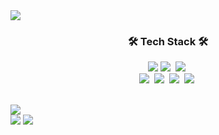 <div align-center>
  <img src="https://capsule-render.vercel.app/api?type=waving&color=green&height=200&section=header&text=jen454;&fontSize=90" />
</div>
<h3 align="center">🛠 Tech Stack 🛠</h3>
<p align="center">
  <img src="https://img.shields.io/badge/HTML-1A2477?style=flat-square&logo=html5&logoColor=white"/>
  <img src="https://img.shields.io/badge/css-FABF15?style=flat-square&logo=css3&logoColor=white"/></a>&nbsp 
  <img src="https://img.shields.io/badge/Javascript-ffb13b?style=flat-square&logo=javascript&logoColor=white"/></a>&nbsp 
  <br>
  <img src="https://img.shields.io/badge/Python-3766AB?style=flat-square&logo=Python&logoColor=white"/></a>&nbsp 
  <img src="https://img.shields.io/badge/Java-007396?style=flat-square&logo=Java&logoColor=white"/></a>&nbsp
  <img src="https://img.shields.io/badge/C++-00599C?style=flat-square&logo=C%2B%2B&logoColor=white"/></a>&nbsp 
  <img src="https://img.shields.io/badge/Mysql-11B48A?style=flat-square&logo=MySql&logoColor=white"/></a>&nbsp 
</p>
<br>
<div align-center>
  <img src="https://github-readme-stats.vercel.app/api/top-langs/?username=jen454&layout=compact"><br>
  <img src="https://github-readme-stats.vercel.app/api?username=jen454&show_icons=true">
  <img src="http://mazassumnida.wtf/api/v2/generate_badge?boj=jen454">
</div>
<!-- <div align-center>
  (https://github-readme-stats.vercel.app/api?username=jen454&show_icons=true&theme=radical)
  (http://mazassumnida.wtf/api/v2/generate_badge?boj=jen454)](https://solved.ac/jen454/)
</div> -->
